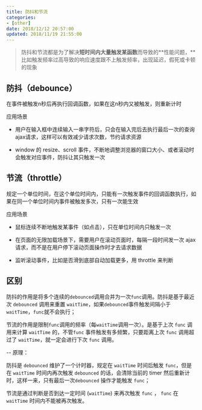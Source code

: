```yaml
---
title: 防抖和节流
categories:
- [other]
date: 2018/12/12 20:57:00
updated: 2018/11/19 21:55:00
---
```




> 防抖和节流都是为了解决**短时间内大量触发某函数**而导致的**性能问题，**比如触发频率过高导致的响应速度跟不上触发频率，出现延迟，假死或卡顿的现象



## 防抖（debounce）

在事件被触发n秒后再执行回调函数，如果在这n秒内又被触发，则重新计时

应用场景

* 用户在输入框中连续输入一串字符后，只会在输入完后去执行最后一次的查询ajax请求，这样可以有效减少请求次数，节约请求资源

* window 的 resize、scroll 事件，不断地调整浏览器的窗口大小、或者滚动时会触发对应事件，防抖让其只触发一次



## 节流（throttle）

规定一个单位时间，在这个单位时间内，只能有一次触发事件的回调函数执行，如果在同一个单位时间内事件被触发多次，只有一次能生效

应用场景

* 鼠标连续不断地触发某事件（如点击），只在单位时间内只触发一次

* 在页面的无限加载场景下，需要用户在滚动页面时，每隔一段时间发一次 ajax 请求，而不是在用户停下滚动页面操作时才去请求数据

* 监听滚动事件，比如是否滑到底部自动加载更多，用 throttle 来判断



## 区别

防抖的作用是将多个连续的`debounced`调用合并为一次`func`调用。防抖是基于最近次 `debounced` 调用来重置 `waitTime`，如果`debounced`事件触发间隔小于 `waitTime`，`func`就不会执行；

节流的作用是限制`func`调用的频率（每`waitTime`调用一次）。是基于上次 `func` 调用来计算 `waitTime` 的，不管`func` 事件触发有多频繁，只要距离上次 `func` 调用超过了 `waitTime`，就一定会进行下次 `func` 调用。



-- 原理：

防抖是 `debounced` 维护了一个计时器，规定在 `waitTime` 时间后触发 `func`，但是在 `waitTime` 时间内再次触发 `debounced` 的话，会清除当前的 timer 然后重新计时，这样一来，只有最后一次`debounced` 操作才能触发 `func`；

节流是通过判断是否到达一定时间 (`waitTime`) 来再次触发 `func` ， `func` 在 `waitTime` 时间内不能被再次触发。